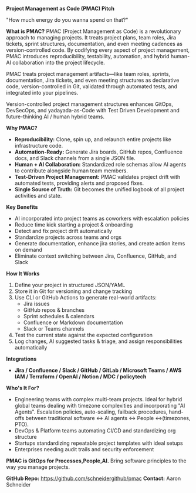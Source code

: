 
**Project Management as Code (PMAC) Pitch**

"How much energy do you wanna spend on that?"

**What is PMAC?**
PMAC (Project Management as Code) is a revolutionary approach to managing projects. It treats project plans, team roles, Jira tickets, sprint structures, documentation, and even meeting cadences as version-controlled code. By codifying every aspect of project management, PMAC introduces reproducibility, testability, automation, and hybrid human-AI collaboration into the project lifecycle.

PMAC treats project management artifacts—like team roles, sprints, documentation, Jira tickets, and even meeting structures as declarative code, version-controlled in Git, validated through automated tests, and integrated into your pipelines.

Version-controlled project management structures enhances GitOps, DevSecOps, and yadayada-as-Code with Test Driven Development and future-thinking AI / human hybrid teams.

**Why PMAC?**
- **Reproducibility:** Clone, spin up, and relaunch entire projects like infrastructure code.
- **Automation-Ready:** Generate Jira boards, GitHub repos, Confluence docs, and Slack channels from a single JSON file.
- **Human + AI Collaboration:** Standardized role schemas allow AI agents to contribute alongside human team members.
- **Test-Driven Project Management:** PMAC validates project drift with automated tests, providing alerts and proposed fixes.
- **Single Source of Truth:** Git becomes the unified logbook of all project activities and state.

**Key Benefits**
- AI incorporated into project teams as coworkers with escalation policies
- Reduce time kick starting a project & onboarding
- Detect and fix project drift automatically
- Standardize projects across teams and orgs
- Generate documentation, enhance jira stories, and create action items on demand
- Eliminate context switching between Jira, Confluence, GitHub, and Slack

**How It Works**
1. Define your project in structured JSON/YAML
2. Store it in Git for versioning and change tracking
3. Use CLI or GitHub Actions to generate real-world artifacts:
   - Jira issues
   - GitHub repos & branches
   - Sprint schedules & calendars
   - Confluence or Markdown documentation
   - Slack or Teams channels
4. Test the current state against the expected configuration
5. Log changes, AI suggested tasks & triage, and assign responsibilities automatically

**Integrations**
- **Jira / Confluence / Slack / GitHub / GitLab / Microsoft Teams / AWS IAM / Terraform / OpenAI / Notion / MDC / policytech**

**Who's It For?**
- Engineering teams with complex multi-team projects. Ideal for hybrid global teams dealing with timezone complexities and incorporating "AI Agents". Escalation policies, auto-scaling, failback procedures, hand-offs between traditional software <-> AI agents <-> People <->(timezones, PTO). 
- DevOps & Platform teams automating CI/CD and standardizing org structure
- Startups standardizing repeatable project templates with ideal setups
- Enterprises needing audit trails and security enforcement

**PMAC is GitOps for Processes,People,AI.**
Bring software principles to the way you manage projects.

**GitHub Repo:** https://github.com/schneidergithub/pmac
**Contact:** Aaron Schneider